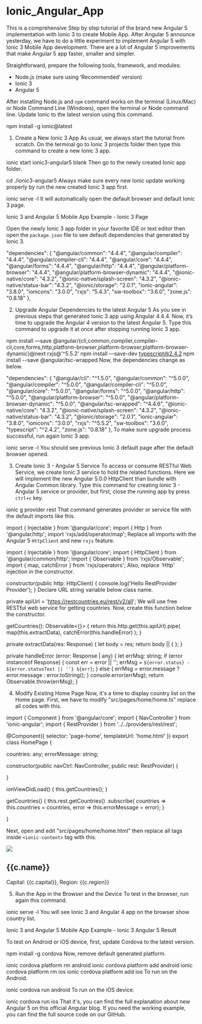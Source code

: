 # Ionic_Angular_App

This is a comprehensive Step by step tutorial of the brand new Angular 5 implementation with Ionic 3 to create Mobile App. After Angular 5 announce yesterday, we have to do a little experiment to implement Angular 5 with Ionic 3 Mobile App development. There are a lot of Angular 5  improvements that make Angular 5 app faster, smaller and simpler.

Straightforward, prepare the following tools, framework, and modules:

- Node.js (make sure using ‘Recommended’ version)
- Ionic 3
- Angular 5

After installing Node.js and `npm` command works on the terminal (Linux/Mac) or Node Command Line (Windows), open the terminal or Node command line. Update Ionic to the latest version using this command.

npm install -g ionic@latest

1. Create a New Ionic 3 App
As usual, we always start the tutorial from scratch. On the terminal go to Ionic 3 projects folder then type this command to create a new Ionic 3 app.

ionic start ionic3-angular5 blank
Then go to the newly created Ionic app folder.

cd ./ionic3-angular5
Always make sure every new Ionic update working properly by run the new created Ionic 3 app first.

ionic serve -l
It will automatically open the default browser and default Ionic 3 page.

Ionic 3 and Angular 5 Mobile App Example - Ionic 3 Page

Open the newly Ionic 3 app folder in your favorite IDE or text editor then open the `package.json` file to see default dependencies that generated by Ionic 3.

"dependencies": {
    "@angular/common": "4.4.4",
    "@angular/compiler": "4.4.4",
    "@angular/compiler-cli": "4.4.4",
    "@angular/core": "4.4.4",
    "@angular/forms": "4.4.4",
    "@angular/http": "4.4.4",
    "@angular/platform-browser": "4.4.4",
    "@angular/platform-browser-dynamic": "4.4.4",
    "@ionic-native/core": "4.3.2",
    "@ionic-native/splash-screen": "4.3.2",
    "@ionic-native/status-bar": "4.3.2",
    "@ionic/storage": "2.0.1",
    "ionic-angular": "3.8.0",
    "ionicons": "3.0.0",
    "rxjs": "5.4.3",
    "sw-toolbox": "3.6.0",
    "zone.js": "0.8.18"
  },

2. Upgrade Angular Dependencies to the latest Angular 5
As you see in previous steps that generated Ionic 3 app using Angular 4.4.4. Now, it’s time to upgrade the Angular 4 version to the latest Angular 5. Type this command to upgrade it at once after stopping running Ionic 3 app.

npm install —save @angular/{cli,common,compiler,compiler-cli,core,forms,http,platform-browser,platform-browser,platform-browser-dynamic}@next rxjs@'^5.5.2'
npm install —save-dev typescript@2.4.2
npm install --save @angular/tsc-wrapped
Now, the dependencies change as below.

"dependencies": {
    "@angular/cli": "^1.5.0",
    "@angular/common": "^5.0.0",
    "@angular/compiler": "^5.0.0",
    "@angular/compiler-cli": "^5.0.0",
    "@angular/core": "^5.0.0",
    "@angular/forms": "^5.0.0",
    "@angular/http": "^5.0.0",
    "@angular/platform-browser": "^5.0.0",
    "@angular/platform-browser-dynamic": "^5.0.0",
    "@angular/tsc-wrapped": "^4.4.6",
    "@ionic-native/core": "4.3.2",
    "@ionic-native/splash-screen": "4.3.2",
    "@ionic-native/status-bar": "4.3.2",
    "@ionic/storage": "2.0.1",
    "ionic-angular": "3.8.0",
    "ionicons": "3.0.0",
    "rxjs": "^5.5.2",
    "sw-toolbox": "3.6.0",
    "typescript": "^2.4.2",
    "zone.js": "0.8.18"
  },
To make sure upgrade process successful, run again Ionic 3 app.


ionic serve -l
You should see previous Ionic 3 default page after the default browser opened.


3. Create Ionic 3 - Angular 5 Service
To access or consume RESTful Web Service, we create Ionic 3 service to hold the related functions. Here we will implement the new Angular 5.0.0 HttpClient than bundle with Angular Common library. Type this command for creating Ionic 3 - Angular 5 service or provider, but first, close the running app by press `ctrl+c` key.

ionic g provider rest
That command generates provider or service file with the default imports like this.

import { Injectable } from '@angular/core';
import { Http } from '@angular/http';
import 'rxjs/add/operator/map';
Replace all imports with the Angular 5 `HttpClient` and new `rxjs` feature.

import { Injectable } from '@angular/core';
import { HttpClient } from '@angular/common/http';
import { Observable } from 'rxjs/Observable';
import { map, catchError } from 'rxjs/operators';
Also, replace 'Http' injection in the constructor.

constructor(public http: HttpClient) {
  console.log('Hello RestProvider Provider');
}
Declare URL string variable below class name.

private apiUrl = 'https://restcountries.eu/rest/v2/all';
We will use free RESTful web service for getting countries. Now, create this function below the constructor.

getCountries(): Observable<{}> {
  return this.http.get(this.apiUrl).pipe(
    map(this.extractData),
    catchError(this.handleError)
  );
}

private extractData(res: Response) {
  let body = res;
  return body || { };
}

private handleError (error: Response | any) {
  let errMsg: string;
  if (error instanceof Response) {
    const err = error || '';
    errMsg = `${error.status} - ${error.statusText || ''} ${err}`;
  } else {
    errMsg = error.message ? error.message : error.toString();
  }
  console.error(errMsg);
  return Observable.throw(errMsg);
}
 

4. Modify Existing Home Page
Now, it's a time to display country list on the Home page. First, we have to modify "src/pages/home/home.ts" replace all codes with this.

import { Component } from '@angular/core';
import { NavController } from 'ionic-angular';
import { RestProvider } from '../../providers/rest/rest';

@Component({
  selector: 'page-home',
  templateUrl: 'home.html'
})
export class HomePage {

  countries: any;
  errorMessage: string;

  constructor(public navCtrl: NavController, public rest: RestProvider) {

  }

  ionViewDidLoad() {
    this.getCountries();
  }

  getCountries() {
    this.rest.getCountries()
       .subscribe(
         countries => this.countries = countries,
         error =>  this.errorMessage = <any>error);
  }

}
 
 

Next, open and edit "src/pages/home/home.html" then replace all tags inside `<ionic-content>` tag with this.

<ion-content padding>
  <ion-list>
    <ion-item *ngFor="let c of countries">
      <ion-avatar item-left>
        <img src="{{c.flag}}">
      </ion-avatar>
      <h2>{{c.name}}</h2>
      <p>Capital: {{c.capital}}, Region: {{c.region}}</p>
    </ion-item>
  </ion-list>
</ion-content>

5. Run the App in the Browser and the Device
To test in the browser, run again this command.

ionic serve -l
You will see Ionic 3 and Angular 4 app on the browser show country list.

Ionic 3 and Angular 5 Mobile App Example - Ionic 3 Angular 5 Result

To test on Android or iOS device, first, update Cordova to the latest version.

npm install -g cordova
Now, remove default generated platform.

ionic cordova platform rm android
ionic cordova platform add android
ionic cordova platform rm ios
ionic cordova platform add ios
To run on the Android.

ionic cordova run android
To run on the iOS device.

ionic cordova run ios
That it's, you can find the full explanation about new Angular 5 on this official Angular blog. If you need the working example, you can find the full source code on our GitHub.
